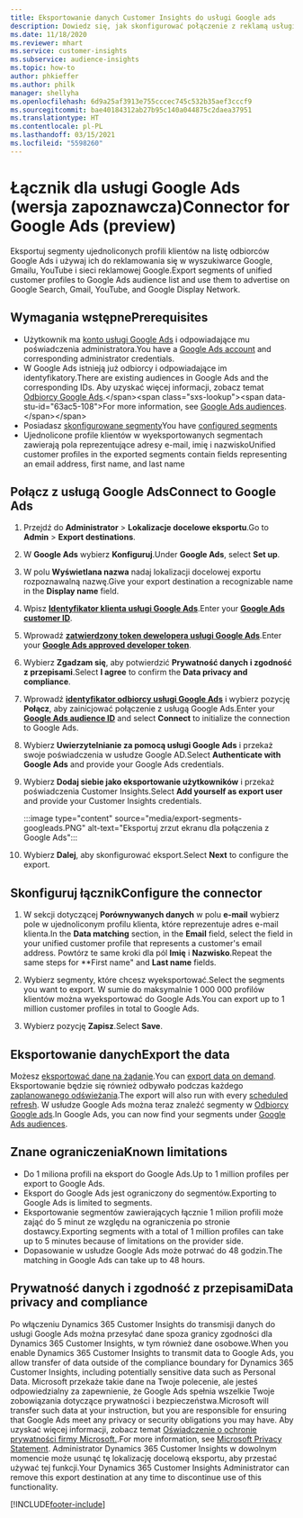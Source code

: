 ```yaml
---
title: Eksportowanie danych Customer Insights do usługi Google ads
description: Dowiedz się, jak skonfigurować połączenie z reklamą usługi Google ads.
ms.date: 11/18/2020
ms.reviewer: mhart
ms.service: customer-insights
ms.subservice: audience-insights
ms.topic: how-to
author: phkieffer
ms.author: philk
manager: shellyha
ms.openlocfilehash: 6d9a25af3913e755cccec745c532b35aef3cccf9
ms.sourcegitcommit: bae40184312ab27b95c140a044875c2daea37951
ms.translationtype: HT
ms.contentlocale: pl-PL
ms.lasthandoff: 03/15/2021
ms.locfileid: "5598260"
---
```

# <a name="connector-for-google-ads-preview"></a><span data-ttu-id="63ac5-103">Łącznik dla usługi Google Ads (wersja zapoznawcza)</span><span class="sxs-lookup"><span data-stu-id="63ac5-103">Connector for Google Ads (preview)</span></span>

<span data-ttu-id="63ac5-104">Eksportuj segmenty ujednoliconych profili klientów na listę odbiorców Google Ads i używaj ich do reklamowania się w wyszukiwarce Google, Gmailu, YouTube i sieci reklamowej Google.</span><span class="sxs-lookup"><span data-stu-id="63ac5-104">Export segments of unified customer profiles to Google Ads audience list and use them to advertise on Google Search, Gmail, YouTube, and Google Display Network.</span></span> 

## <a name="prerequisites"></a><span data-ttu-id="63ac5-105">Wymagania wstępne</span><span class="sxs-lookup"><span data-stu-id="63ac5-105">Prerequisites</span></span>

-   <span data-ttu-id="63ac5-106">Użytkownik ma [konto usługi Google Ads](https://ads.google.com/) i odpowiadające mu poświadczenia administratora.</span><span class="sxs-lookup"><span data-stu-id="63ac5-106">You have a [Google Ads account](https://ads.google.com/) and corresponding administrator credentials.</span></span>
-   <span data-ttu-id="63ac5-107">W Google Ads istnieją już odbiorcy i odpowiadające im identyfikatory.</span><span class="sxs-lookup"><span data-stu-id="63ac5-107">There are existing audiences in Google Ads and the corresponding IDs.</span></span> <span data-ttu-id="63ac5-108">Aby uzyskać więcej informacji, zobacz temat [Odbiorcy Google Ads](https://support.google.com/google-ads/answer/7558048?hl=en#:~:text=Audience%20lists%20is%20a%20section,Display%20Network%20through%20remarketing%20campaigns.).</span><span class="sxs-lookup"><span data-stu-id="63ac5-108">For more information, see [Google Ads audiences](https://support.google.com/google-ads/answer/7558048?hl=en#:~:text=Audience%20lists%20is%20a%20section,Display%20Network%20through%20remarketing%20campaigns.).</span></span>
-   <span data-ttu-id="63ac5-109">Posiadasz [skonfigurowane segmenty](segments.md)</span><span class="sxs-lookup"><span data-stu-id="63ac5-109">You have [configured segments](segments.md)</span></span>
-   <span data-ttu-id="63ac5-110">Ujednolicone profile klientów w wyeksportowanych segmentach zawierają pola reprezentujące adresy e-mail, imię i nazwisko</span><span class="sxs-lookup"><span data-stu-id="63ac5-110">Unified customer profiles in the exported segments contain fields representing an email address, first name, and last name</span></span>

## <a name="connect-to-google-ads"></a><span data-ttu-id="63ac5-111">Połącz z usługą Google Ads</span><span class="sxs-lookup"><span data-stu-id="63ac5-111">Connect to Google Ads</span></span>

1. <span data-ttu-id="63ac5-112">Przejdź do **Administrator** > **Lokalizacje docelowe eksportu**.</span><span class="sxs-lookup"><span data-stu-id="63ac5-112">Go to **Admin** > **Export destinations**.</span></span>

1. <span data-ttu-id="63ac5-113">W **Google Ads** wybierz **Konfiguruj**.</span><span class="sxs-lookup"><span data-stu-id="63ac5-113">Under **Google Ads**, select **Set up**.</span></span>

1. <span data-ttu-id="63ac5-114">W polu **Wyświetlana nazwa** nadaj lokalizacji docelowej exportu rozpoznawalną nazwę.</span><span class="sxs-lookup"><span data-stu-id="63ac5-114">Give your export destination a recognizable name in the **Display name** field.</span></span>

1. <span data-ttu-id="63ac5-115">Wpisz **[Identyfikator klienta usługi Google Ads](https://support.google.com/google-ads/answer/1704344)**.</span><span class="sxs-lookup"><span data-stu-id="63ac5-115">Enter your **[Google Ads customer ID](https://support.google.com/google-ads/answer/1704344)**.</span></span>

1. <span data-ttu-id="63ac5-116">Wprowadź **[zatwierdzony token dewelopera usługi Google Ads](https://developers.google.com/google-ads/api/docs/first-call/dev-token)**.</span><span class="sxs-lookup"><span data-stu-id="63ac5-116">Enter your **[Google Ads approved developer token](https://developers.google.com/google-ads/api/docs/first-call/dev-token)**.</span></span>

1. <span data-ttu-id="63ac5-117">Wybierz **Zgadzam się**, aby potwierdzić **Prywatność danych i zgodność z przepisami**.</span><span class="sxs-lookup"><span data-stu-id="63ac5-117">Select **I agree** to confirm the **Data privacy and compliance**.</span></span>

1. <span data-ttu-id="63ac5-118">Wprowadź **[identyfikator odbiorcy usługi Google Ads](https://support.google.com/google-ads/answer/7558048?hl=en#:~:text=Audience%20lists%20is%20a%20section,Display%20Network%20through%20remarketing%20campaigns.)** i wybierz pozycję **Połącz**, aby zainicjować połączenie z usługą Google Ads.</span><span class="sxs-lookup"><span data-stu-id="63ac5-118">Enter your **[Google Ads audience ID](https://support.google.com/google-ads/answer/7558048?hl=en#:~:text=Audience%20lists%20is%20a%20section,Display%20Network%20through%20remarketing%20campaigns.)** and select **Connect** to initialize the connection to Google Ads.</span></span>

1. <span data-ttu-id="63ac5-119">Wybierz **Uwierzytelnianie za pomocą usługi Google Ads** i przekaż swoje poświadczenia w usłudze Google AD.</span><span class="sxs-lookup"><span data-stu-id="63ac5-119">Select **Authenticate with Google Ads** and provide your Google Ads credentials.</span></span>

1. <span data-ttu-id="63ac5-120">Wybierz **Dodaj siebie jako eksportowanie użytkowników** i przekaż poświadczenia Customer Insights.</span><span class="sxs-lookup"><span data-stu-id="63ac5-120">Select **Add yourself as export user** and provide your Customer Insights credentials.</span></span>

   :::image type="content" source="media/export-segments-googleads.PNG" alt-text="Eksportuj zrzut ekranu dla połączenia z Google Ads":::

1. <span data-ttu-id="63ac5-122">Wybierz **Dalej**, aby skonfigurować eksport.</span><span class="sxs-lookup"><span data-stu-id="63ac5-122">Select **Next** to configure the export.</span></span>

## <a name="configure-the-connector"></a><span data-ttu-id="63ac5-123">Skonfiguruj łącznik</span><span class="sxs-lookup"><span data-stu-id="63ac5-123">Configure the connector</span></span>

1. <span data-ttu-id="63ac5-124">W sekcji dotyczącej **Porównywanych danych** w polu **e-mail** wybierz pole w ujednoliconym profilu klienta, które reprezentuje adres e-mail klienta.</span><span class="sxs-lookup"><span data-stu-id="63ac5-124">In the **Data matching** section, in the **Email** field, select the field in your unified customer profile that represents a customer's email address.</span></span> <span data-ttu-id="63ac5-125">Powtórz te same kroki dla pól **Imię** i **Nazwisko**.</span><span class="sxs-lookup"><span data-stu-id="63ac5-125">Repeat the same steps for \*\*First name" and **Last name** fields.</span></span>

1. <span data-ttu-id="63ac5-126">Wybierz segmenty, które chcesz wyeksportować.</span><span class="sxs-lookup"><span data-stu-id="63ac5-126">Select the segments you want to export.</span></span> <span data-ttu-id="63ac5-127">W sumie do maksymalnie 1 000 000 profilów klientów można wyeksportować do Google Ads.</span><span class="sxs-lookup"><span data-stu-id="63ac5-127">You can export up to 1 million customer profiles in total to Google Ads.</span></span>

1. <span data-ttu-id="63ac5-128">Wybierz pozycję **Zapisz**.</span><span class="sxs-lookup"><span data-stu-id="63ac5-128">Select **Save**.</span></span>

## <a name="export-the-data"></a><span data-ttu-id="63ac5-129">Eksportowanie danych</span><span class="sxs-lookup"><span data-stu-id="63ac5-129">Export the data</span></span>

<span data-ttu-id="63ac5-130">Możesz [eksportować dane na żądanie](export-destinations.md).</span><span class="sxs-lookup"><span data-stu-id="63ac5-130">You can [export data on demand](export-destinations.md).</span></span> <span data-ttu-id="63ac5-131">Eksportowanie będzie się również odbywało podczas każdego [zaplanowanego odświeżania](system.md#schedule-tab).</span><span class="sxs-lookup"><span data-stu-id="63ac5-131">The export will also run with every [scheduled refresh](system.md#schedule-tab).</span></span> <span data-ttu-id="63ac5-132">W usłudze Google Ads można teraz znaleźć segmenty w [Odbiorcy Google ads](https://support.google.com/google-ads/answer/7558048?hl=en/).</span><span class="sxs-lookup"><span data-stu-id="63ac5-132">In Google Ads, you can now find your segments under [Google Ads audiences](https://support.google.com/google-ads/answer/7558048?hl=en/).</span></span>

## <a name="known-limitations"></a><span data-ttu-id="63ac5-133">Znane ograniczenia</span><span class="sxs-lookup"><span data-stu-id="63ac5-133">Known limitations</span></span>

- <span data-ttu-id="63ac5-134">Do 1 miliona profili na eksport do Google Ads.</span><span class="sxs-lookup"><span data-stu-id="63ac5-134">Up to 1 million profiles per export to Google Ads.</span></span>
- <span data-ttu-id="63ac5-135">Eksport do Google Ads jest ograniczony do segmentów.</span><span class="sxs-lookup"><span data-stu-id="63ac5-135">Exporting to Google Ads is limited to segments.</span></span>
- <span data-ttu-id="63ac5-136">Eksportowanie segmentów zawierających łącznie 1 milion profili może zająć do 5 minut ze względu na ograniczenia po stronie dostawcy.</span><span class="sxs-lookup"><span data-stu-id="63ac5-136">Exporting segments with a total of 1 million profiles can take up to 5 minutes because of limitations on the provider side.</span></span> 
- <span data-ttu-id="63ac5-137">Dopasowanie w usłudze Google Ads może potrwać do 48 godzin.</span><span class="sxs-lookup"><span data-stu-id="63ac5-137">The matching in Google Ads can take up to 48 hours.</span></span>

## <a name="data-privacy-and-compliance"></a><span data-ttu-id="63ac5-138">Prywatność danych i zgodność z przepisami</span><span class="sxs-lookup"><span data-stu-id="63ac5-138">Data privacy and compliance</span></span>

<span data-ttu-id="63ac5-139">Po włączeniu Dynamics 365 Customer Insights do transmisji danych do usługi Google Ads można przesyłać dane spoza granicy zgodności dla Dynamics 365 Customer Insights, w tym również dane osobowe.</span><span class="sxs-lookup"><span data-stu-id="63ac5-139">When you enable Dynamics 365 Customer Insights to transmit data to Google Ads, you allow transfer of data outside of the compliance boundary for Dynamics 365 Customer Insights, including potentially sensitive data such as Personal Data.</span></span> <span data-ttu-id="63ac5-140">Microsoft przekaże takie dane na Twoje polecenie, ale jesteś odpowiedzialny za zapewnienie, że Google Ads spełnia wszelkie Twoje zobowiązania dotyczące prywatności i bezpieczeństwa.</span><span class="sxs-lookup"><span data-stu-id="63ac5-140">Microsoft will transfer such data at your instruction, but you are responsible for ensuring that Google Ads meet any privacy or security obligations you may have.</span></span> <span data-ttu-id="63ac5-141">Aby uzyskać więcej informacji, zobacz temat [Oświadczenie o ochronie prywatności firmy Microsoft.](https://go.microsoft.com/fwlink/?linkid=396732).</span><span class="sxs-lookup"><span data-stu-id="63ac5-141">For more information, see [Microsoft Privacy Statement](https://go.microsoft.com/fwlink/?linkid=396732).</span></span>
<span data-ttu-id="63ac5-142">Administrator Dynamics 365 Customer Insights w dowolnym momencie może usunąć tę lokalizację docelową eksportu, aby przestać używać tej funkcji.</span><span class="sxs-lookup"><span data-stu-id="63ac5-142">Your Dynamics 365 Customer Insights Administrator can remove this export destination at any time to discontinue use of this functionality.</span></span>


[!INCLUDE[footer-include](../includes/footer-banner.md)]